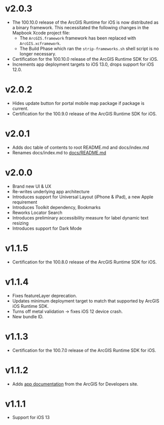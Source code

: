 # v2.0.3

- The 100.10.0 release of the ArcGIS Runtime for iOS is now distributed as a binary framework.  This necessitated the following changes in the Mapbook Xcode project file:
    - The `ArcGIS.framework` framework has been replaced with `ArcGIS.xcframework`.
    - The Build Phase which ran the `strip-frameworks.sh` shell script is no longer necessary.
- Certification for the 100.10.0 release of the ArcGIS Runtime SDK for iOS.
- Increments app deployment targets to iOS 13.0, drops support for iOS 12.0.

# v2.0.2

- Hides update button for portal mobile map package if package is current.
- Certification for the 100.9.0 release of the ArcGIS Runtime SDK for iOS.

# v2.0.1

- Adds doc table of contents to root README.md and docs/index.md
- Renames docs/index.md to [docs/README.md](/docs/README.md)

# v2.0.0

* Brand new UI & UX
* Re-writes underlying app architecture
* Introduces support for Universal Layout (iPhone & iPad), a new Apple requirement
* Introduces Toolkit dependency, Bookmarks
* Reworks Locator Search
* Introduces preliminary accessibility measure for label dynamic text resizing
* Introduces support for Dark Mode

# v1.1.5

* Certification for the 100.8.0 release of the ArcGIS Runtime SDK for iOS.

# v1.1.4

* Fixes featureLayer deprecation.
* Updates minimum deployment target to match that supported by ArcGIS iOS Runtime SDK.
* Turns off metal validation -> fixes iOS 12 device crash.
* New bundle ID.

# v1.1.3

* Certification for the 100.7.0 release of the ArcGIS Runtime SDK for iOS.

# v1.1.2

* Adds [app documentation](/docs/README.md) from the ArcGIS for Developers site.

# v1.1.1

* Support for iOS 13
